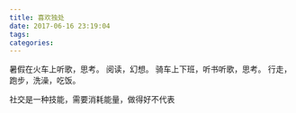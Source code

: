 ```yaml
---
title: 喜欢独处
date: 2017-06-16 23:19:04
tags:
categories:
---
```


暑假在火车上听歌，思考。
阅读，幻想。
骑车上下班，听书听歌，思考。
行走，跑步，洗澡，吃饭。

社交是一种技能，需要消耗能量，做得好不代表
